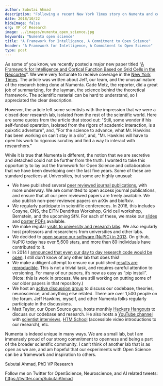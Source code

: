 ```yaml
---
author: Subutai Ahmad
description: "Following a recent New York Times story on Numenta and co-founder Jeff Hawkins, VP of Research Subutai Ahmad lays out Numenta's framework for Open Science and collaboration that the company has been developing over the last five years. Read the blog to learn about Numenta's practices, some of which are standard practices at Universities and some of which are highly unusual."
date: 2018/10/22   
hideImage: false
org: VP of Research
image: ../images/numenta_open_science.jpg
keywords: "Numenta open science"
title: "A Framework for Intelligence, A Commitment to Open Science"
header: "A Framework for Intelligence, A Commitment to Open Science"
type: post
---
```


As some of you know, we recently posted a major new paper titled “[A Framework for Intelligence and Cortical Function Based on Grid Cells in the Neocortex](/neuroscience-research/research-publications/papers/a-framework-for-intelligence-and-cortical-function-based-on-grid-cells-in-the-neocortex/)”. We were very fortunate to receive coverage in the [New York Times](https://www.nytimes.com/2018/10/14/technology/jeff-hawkins-brain-research.html). The article was written about Jeff, our team, and the unusual nature of the research being done at Numenta. Cade Metz, the reporter, did a great job of summarizing, for the layman, the science behind the theoretical framework. The scientific material can be hard to understand, so I appreciated the clear description.

However, the article left some scientists with the impression that we were a closed door research lab, isolated from the rest of the scientific world. Here are some quotes from the article that stood out:  "Still, some wonder if his self-funded operation, isolated from the rigors of academic interaction, is a quixotic adventure", and, "For the science to advance, what Mr. Hawkins has been working on can’t stay in a silo", and, "Mr. Hawkins will have to open his work to rigorous scrutiny and find a way to interact with researchers."

While it is true that Numenta is different, the notion that we are secretive and detached could not be further from the truth. I wanted to take this opportunity to lay out the framework for Open Science and collaboration that we have been developing over the last five years. Some of these are standard practices at Universities, but some are highly unusual:

* We have published several [peer reviewed journal publications](/neuroscience-research/research-publications/papers/), with more underway. We are committed to open access journal publications, and ensure that all our peer reviewed papers are freely available. We also publish non-peer reviewed papers on arXiv and bioRxiv.
* We regularly participate in scientific conferences. In 2018, this includes Cosyne, CNS, the EITN Dendrites Workshop, Grid cell workshop, Bernstein, and the upcoming SfN. For each of these, we make our [slides](https://www.slideshare.net/numenta) and [poster PDFs](/neuroscience-research/research-publications/posters/) available.
* We make regular [visits to university and research labs](/company/events/). We also regularly host professors and researchers from universities and other labs.
* We decided to [open source our software (NuPIC) in 2013](https://numenta.org/blog/2013/06/03/introducing-nupic/). On github, NuPIC today has over 5,600 stars, and more than 80 individuals have contributed to it.
* In 2014 I [announced that even our day to day research code would be open](/blog/2014/09/17/increasing-research-transparency/). I still don’t know of any other lab that does this!
* We make a diligent attempt to ensure our published [results are reproducible](https://github.com/numenta/htmpapers). This is not a trivial task, and requires careful attention to versioning. For many of our papers, it’s now as easy as “pip install”. (Note: this is work in process. We are still working on putting some of our older papers in that repository.)
* We host an [active discussion group](https://discourse.numenta.org) to discuss our codebase, theories, neuroscience, and anything else related. There are over 1,500 people on the forum. Jeff Hawkins, myself, and other Numenta folks regularly participate in the discussions.
* Matt Taylor, our Open Source guru, hosts monthly [Hackers Hangouts](https://discourse.numenta.org/c/other-topics/talks-and-events) to discuss our codebase and research. He also hosts a [YouTube channel](https://www.youtube.com/HTMSchool) with [scientist interviews](https://www.youtube.com/playlist?list=PL3yXMgtrZmDrzFUcO01dM_5bdej3NYK0G), [HTM School](https://numenta.org/htm-school/) (accessible video introductions to our research), etc.

Numenta is indeed unique in many ways. We are a small lab, but I am immensely proud of our strong commitment to openness and being a part of the broader scientific community. I can’t think of another lab that is as open as we are, and am hopeful that our experiments with Open Science can be a framework and inspiration to others.

Subutai Ahmad, PhD
VP Research

Follow me on Twitter for OpenScience, Neuroscience, and AI related tweets: https://twitter.com/SubutaiAhmad

